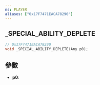 ```yaml
---
ns: PLAYER
aliases: ["0x17F7471EACA78290"]
---
```

## _SPECIAL_ABILITY_DEPLETE

```c
// 0x17F7471EACA78290
void _SPECIAL_ABILITY_DEPLETE(Any p0);
```

## 參數
* **p0**: 


